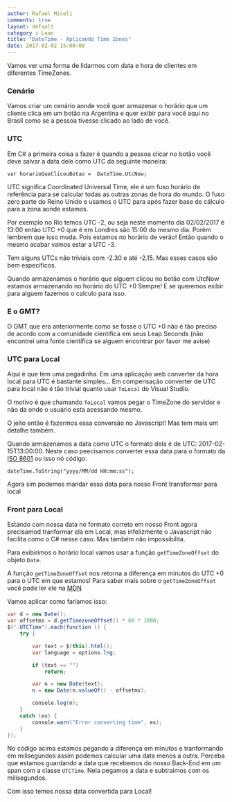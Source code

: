 ```yaml
---
author: Rafael Miceli
comments: true
layout: default 
category : Lean
title: "DateTime - Aplicando Time Zones" 
date: 2017-02-02 15:00:00
---
```


Vamos ver uma forma de lidarmos com data e hora de clientes em diferentes TimeZones.

### Cenário

Vamos criar um cenário aonde você quer armazenar o horário que um cliente clica em um botão na Argentina e quer exibir para você aqui no Brasil como se a pessoa tivesse clicado ao lado de você.

### UTC

Em C# a primeira coisa a fazer é quando a pessoa clicar no botão você deve salvar a data dele como UTC da seguinte maneira:

`var horarioQueClicouBotao =  DateTime.UtcNow;`

UTC significa Coordinated Universal Time, ele é um fuso horário de referência para se calcular todas as outras zonas de hora do mundo. O fuso zero parte do Reino Unido e usamos o UTC para após fazer base de cálculo para a zona aonde estamos.

Por exemplo no Rio temos UTC -2, ou seja neste momento dia 02/02/2017 é 13:00 então UTC +0 que é em Londres são 15:00 do mesmo dia. Porém lembrem que isso muda. Pois estamos no horário de verão! Então quando o mesmo acabar vamos estar a UTC -3.

Tem alguns UTCs não triviais com -2.30 e até -2.15. Mas esses casos são bem específicos.

Quando armazenamos o horário que alguem clicou no botão com UtcNow estamos armazenando no horário do  UTC +0 Sempre! E se queremos exibir para alguem fazemos o calculo para isso.

### E o GMT?

O GMT que era anteriormente como se fosse o UTC +0 não é tão preciso de acordo com a comunidade científica em seus Leap Seconds (não encontrei uma fonte científica se alguem encontrar por favor me avise)

### UTC para Local

Aqui é que tem uma pegadinha. Em uma aplicação web converter da hora local para UTC é bastante simples… Em compensação converter de UTC para local não é tão trivial quanto usar `ToLocal` do Visual Studio.

O motivo é que chamando `ToLocal` vamos pegar o TimeZone do servidor e não da onde o usuário esta acessando mesmo.

O jeito então é fazermos essa conversão no Javascript! Mas tem mais um detalhe também.

Quando armazenamos a data como UTC o formato dela é de UTC: 2017-02-15T13:00:00. Neste caso peecisamos converter essa data para o formato da [ISO 8601](https://www.w3.org/TR/NOTE-datetime) ou isso nó código:

`dateTime.ToString("yyyy/MM/dd HH:mm:ss");`

Agora sim podemos mandar essa data para nosso Front transformar para local

### Front para Local

Estando com nossa data no formato correto em nosso Front agora precisamod tranformar ela em Local, mas infelizmente o Javascript não facilita como o C# nesse caso. Mas também não impossibilita.

Para exibirimos o horário local vamos usar a função `getTimeZoneOffset` do objeto `Date`.

A função `getTimeZoneOffset` nos retorna a diferença em minutos do UTC +0 para o UTC em que estamos! Para saber mais sobre o `getTimeZoneOffset` você pode ler ele na [MDN](https://developer.mozilla.org/pt-BR/docs/Web/JavaScript/Reference/Global_Objects/Date/getTimezoneOffset)

Vamos aplicar como faríamos isso:

```csharp
var d = new Date();
var offsetms = d.getTimezoneOffset() * 60 * 1000;
$('.UTCTime').each(function () {
    try {

        var text = $(this).html();
        var language = options.lng;

        if (text == "")
            return;

        var n = new Date(text);
        n = new Date(n.valueOf() - offsetms);

        console.log(n);
    }
    catch (ex) {
        console.warn("Error converting time", ex);
    }
});
```

No código acima estamos pegando a diferença em minutos e tranformando em milisegundos assim podemos calcular uma data menos a outra.
Perceba que estamos guardando a data que recebemos do nosso Back-End em um span com a classe `UTCTime`. Nela pegamos a data e subtraimos com os milisegundos.

Com isso temos nossa data convertida para Local!